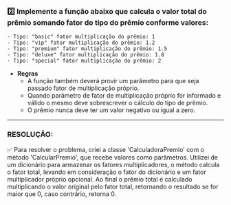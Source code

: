### 2️⃣ Implemente a função abaixo que calcula o valor total do prêmio somando fator do tipo do prêmio conforme valores:
    - Tipo: "basic" fator multiplicação do prêmio: 1
    - Tipo: "vip" fator multiplicação do prêmio: 1.2
    - Tipo: "premium" fator multiplicação do prêmio: 1.5
    - Tipo: "deluxe" fator multiplicação do prêmio: 1.8
    - Tipo: "special" fator multiplicação do prêmio: 2
- **Regras**
    - A função também deverá provir um parâmetro para que seja passado fator de multiplicação próprio.
    - Quando parâmetro de fator de multiplicação próprio for informado e válido o mesmo deve sobrescrever o cálculo do tipo de prêmio.
    - O prêmio nunca deve ter um valor negativo ou igual a zero.
----------

### RESOLUÇÃO: 
✅ Para resolver o problema, criei a classe 'CalculadoraPremio' com o método 'CalcularPremio', que recebe valores como parâmetros. Utilizei de um dicionário para armazenar os fatores multiplicadores, o método calcula o fator total, levando em consideração o fator do dicionário e um fator multiplicador próprio opcional. Ao final o prêmio total é calculado multiplicando o valor original pelo fator total, retornando o resultado se for maior que 0, caso contrário, retorna 0.
